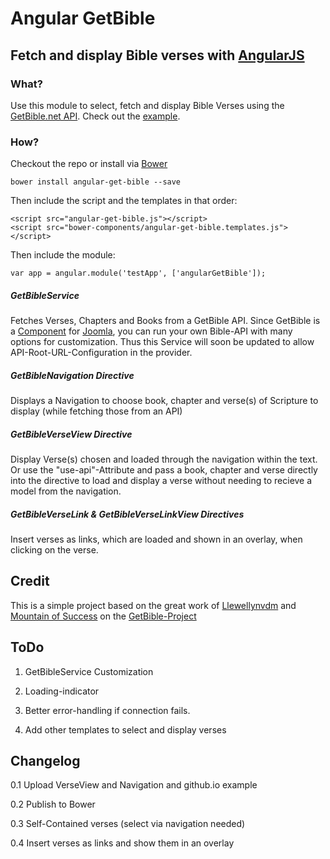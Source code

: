 # Angular GetBible

## Fetch and display Bible verses with [AngularJS](http://angularjs.org)

### What?
Use this module to select, fetch and display Bible Verses using the [GetBible.net API](https://getbible.net/api). 
Check out the [example](http://sergejkasper.github.io/AngularGetBible/).

### How?
Checkout the repo or install via [Bower](http://bower.io) 
```
bower install angular-get-bible --save
```
Then include the script and the templates in that order:
```
<script src="angular-get-bible.js"></script>
<script src="bower-components/angular-get-bible.templates.js"></script>
```
Then include the module:
```
var app = angular.module('testApp', ['angularGetBible']);
```

##### GetBibleService
Fetches Verses, Chapters and Books from a GetBible API. Since GetBible is a [Component](https://getbible.net/downloads) for [Joomla](http://www.joomla.org/), you can run your own Bible-API with many options for customization. Thus this Service will soon be updated to allow API-Root-URL-Configuration in the provider.


##### GetBibleNavigation Directive
Displays a Navigation to choose book, chapter and verse(s) of Scripture to display (while fetching those from an API)


##### GetBibleVerseView Directive
Display Verse(s) chosen and loaded through the navigation within the text. Or use the "use-api"-Attribute and pass a book, chapter and verse directly into the directive to load and display a verse without needing to recieve a model from the navigation.

##### GetBibleVerseLink & GetBibleVerseLinkView Directives
Insert verses as links, which are loaded and shown in an overlay, when clicking on the verse.

## Credit
This is a simple project based on the great work of [Llewellynvdm](https://github.com/Llewellynvdm) and [Mountain of Success]( http://www.mountainofsuccess.com/) on the [GetBible-Project]()

## ToDo
1) GetBibleService Customization

2) Loading-indicator 

3) Better error-handling if connection fails. 

4) Add other templates to select and display verses 

## Changelog

0.1 Upload VerseView and Navigation and github.io example

0.2 Publish to Bower

0.3 Self-Contained verses (select via navigation needed)

0.4 Insert verses as links and show them in an overlay
